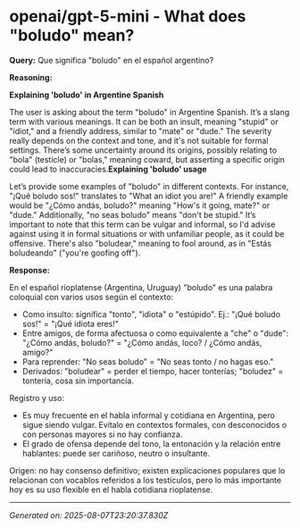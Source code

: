 # openai/gpt-5-mini - What does "boludo" mean?

**Query:** Que significa "boludo" en el español argentino?

**Reasoning:**

**Explaining 'boludo' in Argentine Spanish**

The user is asking about the term "boludo" in Argentine Spanish. It’s a slang term with various meanings. It can be both an insult, meaning "stupid" or "idiot," and a friendly address, similar to "mate" or "dude." The severity really depends on the context and tone, and it's not suitable for formal settings. There’s some uncertainty around its origins, possibly relating to "bola" (testicle) or "bolas," meaning coward, but asserting a specific origin could lead to inaccuracies.**Explaining 'boludo' usage**

Let’s provide some examples of "boludo" in different contexts. For instance, "¡Qué boludo sos!" translates to "What an idiot you are!" A friendly example would be "¿Cómo andás, boludo?" meaning "How's it going, mate?" or "dude." Additionally, "no seas boludo" means "don't be stupid." It’s important to note that this term can be vulgar and informal, so I'd advise against using it in formal situations or with unfamiliar people, as it could be offensive. There's also "boludear," meaning to fool around, as in "Estás boludeando" ("you're goofing off").

**Response:**

En el español rioplatense (Argentina, Uruguay) "boludo" es una palabra coloquial con varios usos según el contexto:

- Como insulto: significa "tonto", "idiota" o "estúpido". Ej.: "¡Qué boludo sos!" = "¡Qué idiota eres!"
- Entre amigos, de forma afectuosa o como equivalente a "che" o "dude": "¿Cómo andás, boludo?" = "¿Cómo andás, loco? / ¿Cómo andás, amigo?"
- Para reprender: "No seas boludo" = "No seas tonto / no hagas eso."
- Derivados: "boludear" = perder el tiempo, hacer tonterías; "boludez" = tontería, cosa sin importancia.

Registro y uso:
- Es muy frecuente en el habla informal y cotidiana en Argentina, pero sigue siendo vulgar. Evítalo en contextos formales, con desconocidos o con personas mayores si no hay confianza.
- El grado de ofensa depende del tono, la entonación y la relación entre hablantes: puede ser cariñoso, neutro o insultante.

Origen: no hay consenso definitivo; existen explicaciones populares que lo relacionan con vocablos referidos a los testículos, pero lo más importante hoy es su uso flexible en el habla cotidiana rioplatense.

---
*Generated on: 2025-08-07T23:20:37.830Z*
